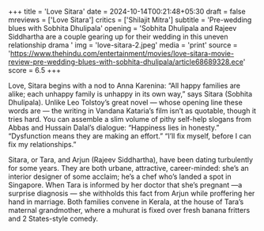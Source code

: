 +++
title = 'Love Sitara'
date = 2024-10-14T00:21:48+05:30
draft = false
mreviews = ['Love Sitara']
critics = ['Shilajit Mitra']
subtitle = 'Pre-wedding blues with Sobhita Dhulipala'
opening = 'Sobhita Dhulipala and Rajeev Siddhartha are a couple gearing up for their wedding in this uneven relationship drama '
img = 'love-sitara-2.jpeg'
media = 'print'
source = 'https://www.thehindu.com/entertainment/movies/love-sitara-movie-review-pre-wedding-blues-with-sobhita-dhulipala/article68689328.ece'
score = 6.5
+++

Love, Sitara begins with a nod to Anna Karenina: “All happy families are alike; each unhappy family is unhappy in its own way,” says Sitara (Sobhita Dhulipala). Unlike Leo Tolstoy’s great novel — whose opening line these words are — the writing in Vandana Kataria’s film isn’t as quotable, though it tries hard. You can assemble a slim volume of pithy self-help slogans from Abbas and Hussain Dalal’s dialogue: “Happiness lies in honesty.” “Dysfunction means they are making an effort.” “I’ll fix myself, before I can fix my relationships.”

Sitara, or Tara, and Arjun (Rajeev Siddhartha), have been dating turbulently for some years. They are both urbane, attractive, career-minded: she’s an interior designer of some acclaim; he’s a chef who’s landed a spot in Singapore. When Tara is informed by her doctor that she’s pregnant —a surprise diagnosis — she withholds this fact from Arjun while proffering her hand in marriage. Both families convene in Kerala, at the house of Tara’s maternal grandmother, where a muhurat is fixed over fresh banana fritters and 2 States-style comedy.
